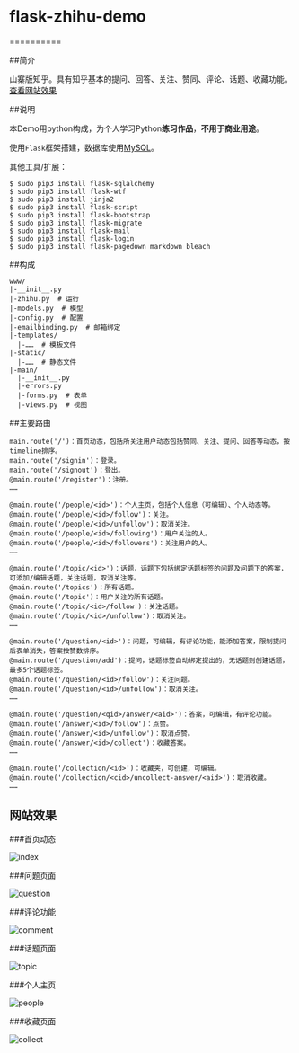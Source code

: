 # flask-zhihu-demo
==========


##简介

山寨版知乎。具有知乎基本的提问、回答、关注、赞同、评论、话题、收藏功能。[查看网站效果](#show)

##说明

本Demo用python构成，为个人学习Python**练习作品**，**不用于商业用途**。

使用`Flask`框架搭建，数据库使用[MySQL][sql]。

其他工具/扩展：

    $ sudo pip3 install flask-sqlalchemy
    $ sudo pip3 install flask-wtf
    $ sudo pip3 install jinja2
    $ sudo pip3 install flask-script
    $ sudo pip3 install flask-bootstrap
    $ sudo pip3 install flask-migrate
    $ sudo pip3 install flask-mail
    $ sudo pip3 install flask-login
    $ sudo pip3 install flask-pagedown markdown bleach

##构成

    www/
    |-__init__.py
    |-zhihu.py  # 运行
    |-models.py  # 模型
    |-config.py  # 配置
    |-emailbinding.py  # 邮箱绑定
    |-templates/
      |-……  # 模板文件 
    |-static/
      |-……  # 静态文件
    |-main/
      |-__init__.py
      |-errors.py
      |-forms.py  # 表单
      |-views.py  # 视图
    

##主要路由

    main.route('/')：首页动态，包括所关注用户动态包括赞同、关注、提问、回答等动态，按timeline排序。
    main.route('/signin')：登录。
    main.route('/signout')：登出。
    @main.route('/register')：注册。
    ……

    @main.route('/people/<id>')：个人主页，包括个人信息（可编辑）、个人动态等。
    @main.route('/people/<id>/follow')：关注。
    @main.route('/people/<id>/unfollow')：取消关注。
    @main.route('/people/<id>/following')：用户关注的人。
    @main.route('/people/<id>/followers')：关注用户的人。
    ……

    @main.route('/topic/<id>')：话题，话题下包括绑定话题标签的问题及问题下的答案，可添加/编辑话题，关注话题，取消关注等。
    @main.route('/topics')：所有话题。
    @main.route('/topic')：用户关注的所有话题。
    @main.route('/topic/<id>/follow')：关注话题。
    @main.route('/topic/<id>/unfollow')：取消关注。
    ……

    @main.route('/question/<id>')：问题，可编辑，有评论功能，能添加答案，限制提问后表单消失，答案按赞数排序。
    @main.route('/question/add')：提问，话题标签自动绑定提出的，无话题则创建话题，最多5个话题标签。
    @main.route('/question/<id>/follow')：关注问题。
    @main.route('/question/<id>/unfollow')：取消关注。
    ……

    @main.route('/question/<qid>/answer/<aid>')：答案，可编辑，有评论功能。
    @main.route('/answer/<id>/follow')：点赞。
    @main.route('/answer/<id>/unfollow')：取消点赞。
    @main.route('/answer/<id>/collect')：收藏答案。
    ……

    @main.route('/collection/<id>')：收藏夹，可创建，可编辑。
    @main.route('/collection/<cid>/uncollect-answer/<aid>')：取消收藏。
    ……


<h2 id="show">网站效果</h2>

###首页动态

![index][index]

###问题页面

![question][question]

###评论功能

![comment][comment]

###话题页面

![topic][topic]

###个人主页

![people][people]

###收藏页面

![collect][collect]



[sql]: http://www.mysql.com/

[index]: http://i12.tietuku.com/6abee1727c6f964c.jpg
[question]: http://i12.tietuku.com/9fa2f5f8042f0457.jpg
[comment]: http://i12.tietuku.com/e34961276f2b58ec.jpg
[topic]: http://i12.tietuku.com/51ffba4d910026b5.jpg
[people]: http://i12.tietuku.com/0bde8d632327ff13.jpg
[collect]: http://i12.tietuku.com/1c462a5a31477d6b.jpg
